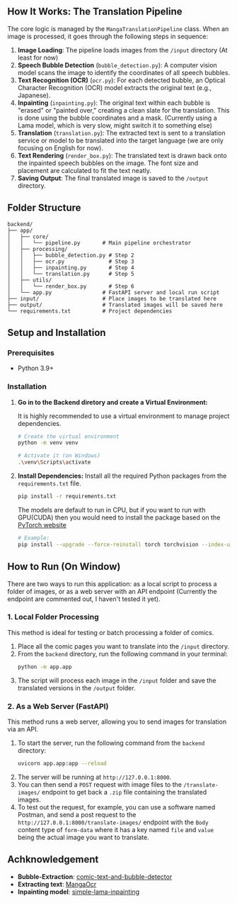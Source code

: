 ## How It Works: The Translation Pipeline

The core logic is managed by the `MangaTranslationPipeline` class. When an image is processed, it goes through the following steps in sequence:

1.  **Image Loading**: The pipeline loads images from the `/input` directory (At least for now)
2.  **Speech Bubble Detection** (`bubble_detection.py`): A computer vision model scans the image to identify the coordinates of all speech bubbles.
3.  **Text Recognition (OCR)** (`ocr.py`): For each detected bubble, an Optical Character Recognition (OCR) model extracts the original text (e.g., Japanese).
4.  **Inpainting** (`inpainting.py`): The original text within each bubble is "erased" or "painted over," creating a clean slate for the translation. This is done using the bubble coordinates and a mask. (Currently using a Lama model, which is very slow, might switch it to something else)
5.  **Translation** (`translation.py`): The extracted text is sent to a translation service or model to be translated into the target language (we are only focusing on English for now).
6.  **Text Rendering** (`render_box.py`): The translated text is drawn back onto the inpainted speech bubbles on the image. The font size and placement are calculated to fit the text neatly.
7.  **Saving Output**: The final translated image is saved to the `/output` directory.

## Folder Structure

```
backend/
├── app/
│   ├── core/
│   │   └── pipeline.py       # Main pipeline orchestrator
│   ├── processing/
│   │   ├── bubble_detection.py # Step 2
│   │   ├── ocr.py              # Step 3
│   │   ├── inpainting.py       # Step 4
│   │   └── translation.py      # Step 5
│   ├── utils/
│   │   └── render_box.py       # Step 6
│   └── app.py                # FastAPI server and local run script
├── input/                    # Place images to be translated here
├── output/                   # Translated images will be saved here
└── requirements.txt          # Project dependencies
```

## Setup and Installation

### Prerequisites
*   Python 3.9+

### Installation

1.  **Go in to the Backend diretory and create a Virtual Environment:**

    It is highly recommended to use a virtual environment to manage project dependencies.
    ```bash
    # Create the virtual environment
    python -m venv venv

    # Activate it (on Windows)
    .\venv\Scripts\activate
    ```

2.  **Install Dependencies:**
    Install all the required Python packages from the `requirements.txt` file.
    ```bash
    pip install -r requirements.txt
    ```
    The models are default to run in CPU, but if you want to run with GPU(CUDA) then you would need to install the package based on the [PyTorch website](https://pytorch.org/get-started/locally/)
    ```bash
    # Example:
    pip install --upgrade --force-reinstall torch torchvision --index-url https://download.pytorch.org/whl/cu129
    ```

## How to Run (On Window)

There are two ways to run this application: as a local script to process a folder of images, or as a web server with an API endpoint (Currently the endpoint are commented out, I haven't tested it yet).

### 1. Local Folder Processing

This method is ideal for testing or batch processing a folder of comics.

1.  Place all the comic pages you want to translate into the `/input` directory.
2.  From the `backend` directory, run the following command in your terminal:
    ```bash
    python -m app.app
    ```
3.  The script will process each image in the `/input` folder and save the translated versions in the `/output` folder.

### 2. As a Web Server (FastAPI)

This method runs a web server, allowing you to send images for translation via an API.

1.  To start the server, run the following command from the `backend` directory:
    ```bash
    uvicorn app.app:app --reload
    ```
2.  The server will be running at `http://127.0.0.1:8000`.
3.  You can then send a `POST` request with image files to the `/translate-images/` endpoint to get back a `.zip` file containing the translated images.
4.  To test out the request, for example, you can use a software named Postman, and send a post request to the `http://127.0.0.1:8000/translate-images/` endpoint with the `Body` content type of `form-data` where it has a key named `file` and `value` being the actual image you want to translate.

## Achknowledgement

- **Bubble-Extraction**: [comic-text-and-bubble-detector](https://huggingface.co/ogkalu/comic-text-and-bubble-detector)
- **Extracting text**: [MangaOcr](https://github.com/kha-white/manga-ocr)
- **Inpainting model**: [simple-lama-inpainting](https://github.com/enesmsahin/simple-lama-inpainting)